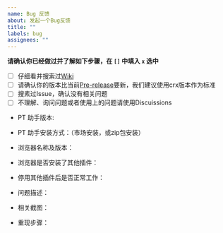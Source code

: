 ```yaml
---
name: Bug 反馈
about: 发起一个Bug反馈
title: ""
labels: bug
assignees: ""
---
```


**请确认你已经做过并了解如下步骤，在 `[]` 中填入 `x` 选中**

- [ ] 仔细看并搜索过[Wiki](https://github.com/pt-plugins/PT-Plugin-Plus/wiki)
- [ ] 请确认你的版本比当前[Pre-release](https://github.com/pt-plugins/PT-Plugin-Plus/tags)要新，我们建议使用crx版本作为标准
- [ ] 搜素过Issue，确认没有相关问题
- [ ] 不理解、询问问题或者使用上的问题请使用Discuissions

<!--
为了更快解决您的问题，请提供以下信息，谢谢
-->

- PT 助手版本:
- PT 助手安装方式：（市场安装，或zip包安装）
- 浏览器名称及版本：
- 浏览器是否安装了其他插件：
- 停用其他插件后是否正常工作：
- 问题描述：

- 相关截图：

- 重现步骤：

<!--
注意：
1、上传日志或配置信息前，请先删除个人信息！
2、请按以上格式填写，否则问题会被机器人直接关闭！
-->
